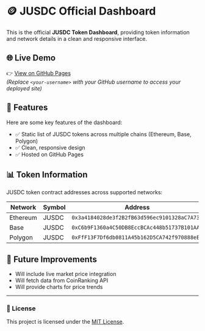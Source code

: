 # 🪙 JUSDC Official Dashboard

This is the official **JUSDC Token Dashboard**, providing token information and network details in a clean and responsive interface.

## 🌐 Live Demo
👉 [View on GitHub Pages](https://jusdc-official.github.io/jusdc-dashboard/)  
*(Replace `<your-username>` with your GitHub username to access your deployed site)*

## 📌 Features
Here are some key features of the dashboard:  
- ✅ Static list of JUSDC tokens across multiple chains (Ethereum, Base, Polygon)  
- ✅ Clean, responsive design  
- ✅ Hosted on GitHub Pages  

## 📊 Token Information
JUSDC token contract addresses across supported networks:

| Network  | Symbol | Address                                    |
|----------|--------|--------------------------------------------|
| Ethereum | JUSDC  | `0x3a4184028de3f2B2fB63d596ec9101328aC7A736` |
| Base     | JUSDC  | `0xC6b9F1360a4C50DB8EccBCAc448b51737B101AA5` |
| Polygon  | JUSDC  | `0xFfF13F7Df6db0811A45b162D5CA742f970888eE0` |

## 🚀 Future Improvements
- Will include live market price integration  
- Will fetch data from CoinRanking API  
- Will provide charts for price trends  

---

### 📄 License
This project is licensed under the [MIT License](https://opensource.org/licenses/MIT).
